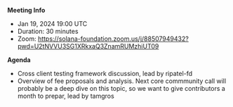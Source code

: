 **Meeting Info**
- Jan 19, 2024 19:00 UTC
- Duration: 30 minutes
- Zoom: https://solana-foundation.zoom.us/j/88507949432?pwd=U2tNVVU3SG1XRkxaQ3ZnamRUMzhiUT09

**Agenda**

- Cross client testing framework discussion, lead by ripatel-fd
- Overview of fee proposals and analysis. Next core commmunity call will probably be a deep dive on this topic, so we want to give contributors a month to prepar, lead by tamgros
